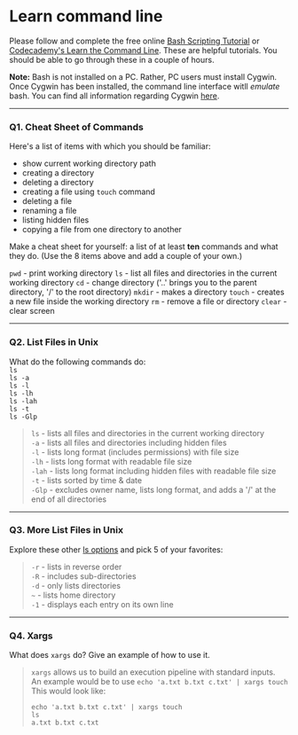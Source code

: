 # Learn command line

Please follow and complete the free online [Bash Scripting Tutorial](https://ryanstutorials.net/bash-scripting-tutorial/) or [Codecademy's Learn the Command Line](https://www.codecademy.com/learn/learn-the-command-line). These are helpful tutorials. You should be able to go through these in a couple of hours.

**Note:** Bash is not installed on a PC. Rather, PC users must install Cygwin. Once Cygwin has been installed, the command line interface witll _emulate_ bash. You can find all information regarding Cygwin [here](https://www.cygwin.com/).

---

### Q1.  Cheat Sheet of Commands  

Here's a list of items with which you should be familiar:  
* show current working directory path
* creating a directory
* deleting a directory
* creating a file using `touch` command
* deleting a file
* renaming a file
* listing hidden files
* copying a file from one directory to another

Make a cheat sheet for yourself: a list of at least **ten** commands and what they do.  (Use the 8 items above and add a couple of your own.)  

`pwd` - print working directory
`ls` - list all files and directories in the current working directory
`cd` - change directory ('..' brings you to the parent directory, '/' to the root directory)
`mkdir` - makes a directory
`touch` - creates a new file inside the working directory
`rm` - remove a file or directory
`clear` - clear screen

---

### Q2.  List Files in Unix   

What do the following commands do:  
`ls`  
`ls -a`  
`ls -l`  
`ls -lh`  
`ls -lah`  
`ls -t`  
`ls -Glp`  
  
> `ls`  - lists all files and directories in the current working directory  
> `-a`  - lists all files and directories including hidden files  
> `-l`  - lists long format (includes permissions) with file size  
> `-lh`  - lists long format with readable file size  
> `-lah`  - lists long format including hidden files with readable file size  
> `-t`  - lists sorted by time & date  
> `-Glp`  - excludes owner name, lists long format, and adds a '/' at the end of all directories  

---

### Q3.  More List Files in Unix  

Explore these other [ls options](http://www.techonthenet.com/unix/basic/ls.php) and pick 5 of your favorites:

> `-r` - lists in reverse order  
> `-R` - includes sub-directories  
> `-d` - only lists directories  
> `~` - lists home directory  
> `-1` - displays each entry on its own line  

---

### Q4.  Xargs   

What does `xargs` do? Give an example of how to use it.

> `xargs` allows us to build an execution pipeline with standard inputs.  
> An example would be to use `echo 'a.txt b.txt c.txt' | xargs touch`  
> This would look like:  
> ```
> echo 'a.txt b.txt c.txt' | xargs touch
> ls
> a.txt b.txt c.txt
```

 

